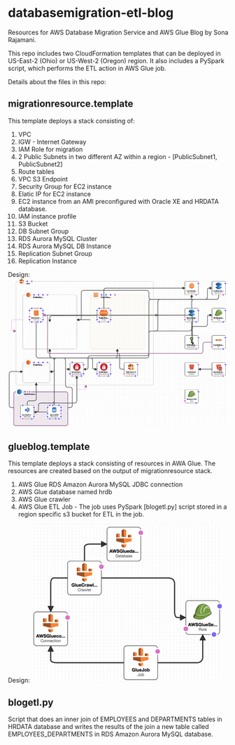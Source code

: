 # databasemigration-etl-blog
Resources for AWS Database Migration Service and AWS Glue Blog by Sona Rajamani.

This repo includes two CloudFormation templates that can be deployed in US-East-2 (Ohio) or US-West-2 (Oregon) region. It also includes a PySpark script, which performs the ETL action in AWS Glue job. 

Details about the files in this repo:

##  migrationresource.template ## 
 This template deploys a stack consisting of:
 1. VPC
 1. IGW - Internet Gateway
 1. IAM Role for migration
 1. 2 Public Subnets in two different AZ within a region - [PublicSubnet1, PublicSubnet2] 
 1. Route tables
 1. VPC S3 Endpoint	   
 1. Security Group for EC2 instance
 1. Elatic IP for EC2 instance
 1. EC2 instance from an AMI preconfigured with Oracle XE and HRDATA database.
 1. IAM instance profile
 1. S3 Bucket 
 1. DB Subnet Group
 1. RDS Aurora MySQL Cluster
 1. RDS Aurora MySQL DB Instance
 1. Replication Subnet Group
 1. Replication Instance

Design:
![GitHub Logo](/images/migrationresourcesTemplate.png)


## glueblog.template
 This template deploys a stack consisting of resources in AWA Glue.  The resources are created based on the output of migrationresource stack.  
 1. AWS Glue RDS Amazon Aurora MySQL JDBC connection
 1. AWS Glue database named hrdb
 1. AWS Glue crawler 
 1. AWS Glue ETL Job - The job uses PySpark [blogetl.py] script stored in a region specific s3 bucket for ETL in the job.

Design:
![GitHub Logo](/images/glueblogTemplate.png)


## blogetl.py
 Script that does an inner join of EMPLOYEES and DEPARTMENTS tables in HRDATA database and writes the results of the join a new table called EMPLOYEES_DEPARTMENTS in RDS Amazon Aurora MySQL database.	   
